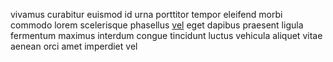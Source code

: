 vivamus curabitur euismod id urna porttitor tempor eleifend morbi commodo lorem
scelerisque phasellus [vel](generated_webpages/nec6.md) eget dapibus praesent
ligula fermentum maximus interdum congue tincidunt luctus vehicula aliquet
vitae aenean orci amet imperdiet vel